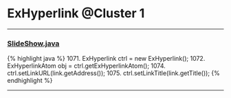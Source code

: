 # ExHyperlink @Cluster 1

***

### [SlideShow.java](https://searchcode.com/codesearch/view/97394959/)
{% highlight java %}
1071. ExHyperlink ctrl = new ExHyperlink();
1072. ExHyperlinkAtom obj = ctrl.getExHyperlinkAtom();
1074. ctrl.setLinkURL(link.getAddress());
1075. ctrl.setLinkTitle(link.getTitle());
{% endhighlight %}

***

